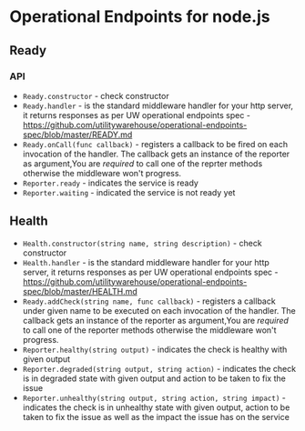 # Operational Endpoints for node.js

## Ready

### API

- `Ready.constructor` - check constructor
- `Ready.handler` - is the standard middleware handler for your http server, it returns responses as per UW operational endpoints spec - https://github.com/utilitywarehouse/operational-endpoints-spec/blob/master/READY.md
- `Ready.onCall(func callback)` - registers a callback to be fired on each invocation of the handler. The callback gets an instance of the reporter as argument,You are *required* to call one of the reprter methods otherwise the middleware won't progress.
- `Reporter.ready` - indicates the service is ready
- `Reporter.waiting` - indicated the service is not ready yet

## Health

- `Health.constructor(string name, string description)` - check constructor
- `Health.handler` - is the standard middleware handler for your http server, it returns responses as per UW operational endpoints spec - https://github.com/utilitywarehouse/operational-endpoints-spec/blob/master/HEALTH.md
- `Ready.addCheck(string name, func callback)` - registers a callback under given name to be executed on each invocation of the handler. The callback gets an instance of the reporter as argument,You are *required* to call one of the reporter methods otherwise the middleware won't progress.
- `Reporter.healthy(string output)` - indicates the check is healthy with given output
- `Reporter.degraded(string output, string action)` - indicates the check is in degraded state with given output and action to be taken to fix the issue
- `Reporter.unhealthy(string output, string action, string impact)` - indicates the check is in unhealthy state with given output, action to be taken to fix the issue as well as the impact the issue has on the service
